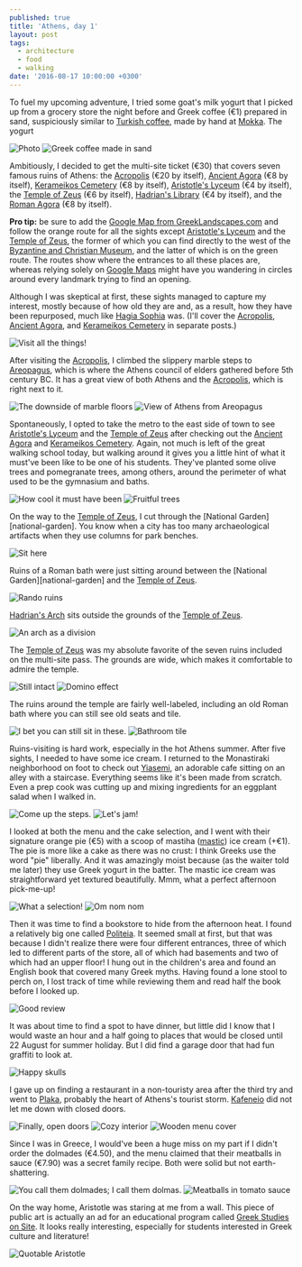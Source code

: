 ```yaml
---
published: true
title: 'Athens, day 1'
layout: post
tags:
  - architecture
  - food
  - walking
date: '2016-08-17 10:00:00 +0300'
---
```

To fuel my upcoming adventure, I tried some goat's milk yogurt that I picked up from a grocery store the night before and Greek coffee (€1) prepared in sand, suspiciously similar to [Turkish coffee](/istanbul-day-3), made by hand at [Mokka](http://www.mokka.gr/en/). The yogurt 

<!--more-->

![Photo]({{site.baseurl}}/images/2016/08/17/athens-day-1/breakfast-yogurt.jpeg)
![Greek coffee made in sand]({{site.baseurl}}/images/2016/08/17/athens-day-1/breakfast-mokka.jpeg)

Ambitiously, I decided to get the multi-site ticket (€30) that covers seven famous ruins of Athens: the [Acropolis][acropolis] (€20 by itself), [Ancient Agora][ancient-agora] (€8 by itself), [Kerameikos Cemetery][kerameikos] (€8 by itself), [Aristotle's Lyceum][lyceum] (€4 by itself), the [Temple of Zeus][temple-zeus] (€6 by itself), [Hadrian's Library][library] (€4 by itself), and the [Roman Agora][roman-agora] (€8 by itself).

**Pro tip:** be sure to add the [Google Map from GreekLandscapes.com](http://greeklandscapes.com/#map1) and follow the orange route for all the sights except [Aristotle's Lyceum][lyceum] and the [Temple of Zeus][temple-zeus], the former of which you can find directly to the west of the [Byzantine and Christian Museum](http://www.byzantinemuseum.gr/en/), and the latter of which is on the green route. The routes show where the entrances to all these places are, whereas relying solely on [Google Maps](https://www.google.com/maps) might have you wandering in circles around every landmark trying to find an opening.

Although I was skeptical at first, these sights managed to capture my interest, mostly because of how old they are and, as a result, how they have been repurposed, much like [Hagia Sophia](/visiting-hagia-sophia) was. (I'll cover the [Acropolis][acropolis], [Ancient Agora][ancient-agora], and [Kerameikos Cemetery][kerameikos] in separate posts.)

![Visit all the things!]({{site.baseurl}}/images/2016/08/17/athens-day-1/multisite-ticket.jpeg)

After visiting the [Acropolis][acropolis], I climbed the slippery marble steps to [Areopagus](https://en.wikipedia.org/wiki/Areopagus), which is where the Athens council of elders gathered before 5th century BC. It has a great view of both Athens and the [Acropolis][acropolis], which is right next to it.

![The downside of marble floors]({{site.baseurl}}/images/2016/08/17/athens-day-1/areopagus-warning.jpeg)
![View of Athens from Areopagus]({{site.baseurl}}/images/2016/08/17/athens-day-1/areopagus-cityview.jpeg)

Spontaneously, I opted to take the metro to the east side of town to see [Aristotle's Lyceum][lyceum] and the [Temple of Zeus][temple-zeus] after checking out the [Ancient Agora][ancient-agora] and [Kerameikos Cemetery][kerameikos]. Again, not much is left of the great walking school today, but walking around it gives you a little hint of what it must've been like to be one of his students. They've planted some olive trees and pomegranate trees, among others, around the perimeter of what used to be the gymnasium and baths.

![How cool it must have been]({{site.baseurl}}/images/2016/08/17/athens-day-1/lyceum-ruins.jpeg)
![Fruitful trees]({{site.baseurl}}/images/2016/08/17/athens-day-1/lyceum-trees.jpeg)

On the way to the [Temple of Zeus][temple-zeus], I cut through the [National Garden][national-garden]. You know when a city has too many archaeological artifacts when they use columns for park benches.

![Sit here]({{site.baseurl}}/images/2016/08/17/athens-day-1/garden-columnbench.jpeg)

Ruins of a Roman bath were just sitting around between the [National Garden][national-garden] and the [Temple of Zeus][temple-zeus].

![Rando ruins]({{site.baseurl}}/images/2016/08/17/athens-day-1/ruins-romanbath.jpeg)

[Hadrian's Arch][hadrian-arch] sits outside the grounds of the [Temple of Zeus][temple-zeus]. 

![An arch as a division]({{site.baseurl}}/images/2016/08/17/athens-day-1/hadrian-arch.jpeg)

The [Temple of Zeus][temple-zeus] was my absolute favorite of the seven ruins included on the multi-site pass. The grounds are wide, which makes it comfortable to admire the temple. 

![Still intact]({{site.baseurl}}/images/2016/08/17/athens-day-1/zeus-colsintact.jpeg)
![Domino effect]({{site.baseurl}}/images/2016/08/17/athens-day-1/zeus-colsfallen.jpeg)

The ruins around the temple are fairly well-labeled, including an old Roman bath where you can still see old seats and tile.

![I bet you can still sit in these.]({{site.baseurl}}/images/2016/08/17/athens-day-1/zeus-bathchairs.jpeg)
![Bathroom tile]({{site.baseurl}}/images/2016/08/17/athens-day-1/zeus-tile.jpeg)

Ruins-visiting is hard work, especially in the hot Athens summer. After five sights, I needed to have some ice cream. I returned to the Monastiraki neighborhood on foot to check out [Yiasemi][yiasemi], an adorable cafe sitting on an alley with a staircase. Everything seems like it's been made from scratch. Even a prep cook was cutting up and mixing ingredients for an eggplant salad when I walked in.

![Come up the steps.]({{site.baseurl}}/images/2016/08/17/athens-day-1/yiasemi-steps.jpeg)
![Let's jam!]({{site.baseurl}}/images/2016/08/17/athens-day-1/yiasemi-jams.jpeg)

I looked at both the menu and the cake selection, and I went with their signature orange pie (€5) with a scoop of mastiha ([mastic](https://simple.m.wikipedia.org/wiki/Mastic_ice_cream)) ice cream (+€1). The pie is more like a cake as there was no crust: I think Greeks use the word "pie" liberally. And it was amazingly moist because (as the waiter told me later) they use Greek yogurt in the batter. The mastic ice cream was straightforward yet textured beautifully. Mmm, what a perfect afternoon pick-me-up!

![What a selection!]({{site.baseurl}}/images/2016/08/17/athens-day-1/yiasemi-cakes.jpeg)
![Om nom nom]({{site.baseurl}}/images/2016/08/17/athens-day-1/yiasemi-mypie.jpeg)

Then it was time to find a bookstore to hide from the afternoon heat. I found a relatively big one called [Politeia](http://www.politeianet.gr/). It seemed small at first, but that was because I didn't realize there were four different entrances, three of which led to different parts of the store, all of which had basements and two of which had an upper floor! I hung out in the children's area and found an English book that covered many Greek myths. Having found a lone stool to perch on, I lost track of time while reviewing them and read half the book before I looked up.

![Good review]({{site.baseurl}}/images/2016/08/17/athens-day-1/politeia-myths.jpeg)

It was about time to find a spot to have dinner, but little did I know that I would waste an hour and a half going to places that would be closed until 22 August for summer holiday. But I did find a garage door that had fun graffiti to look at.

![Happy skulls]({{site.baseurl}}/images/2016/08/17/athens-day-1/elvis-graffiti.jpeg)

I gave up on finding a restaurant in a non-touristy area after the third try and went to [Plaka](https://en.wikipedia.org/wiki/Plaka), probably the heart of Athens's tourist storm. [Kafeneio](http://www.tokafeneio.gr/?lid=2) did not let me down with closed doors.

![Finally, open doors]({{site.baseurl}}/images/2016/08/17/athens-day-1/kafeneio-entrance.jpeg)
![Cozy interior]({{site.baseurl}}/images/2016/08/17/athens-day-1/kafeneio-indoors.jpeg)
![Wooden menu cover]({{site.baseurl}}/images/2016/08/17/athens-day-1/kafeneio-menu.jpeg)

Since I was in Greece, I would've been a huge miss on my part if I didn't order the dolmades (€4.50), and the menu claimed that their meatballs in sauce (€7.90) was a secret family recipe. Both were solid but not earth-shattering.

![You call them dolmades; I call them dolmas.]({{site.baseurl}}/images/2016/08/17/athens-day-1/kafeneio-dolmas.jpeg)
![Meatballs in tomato sauce]({{site.baseurl}}/images/2016/08/17/athens-day-1/kafeneio-balls.jpeg)

On the way home, Aristotle was staring at me from a wall. This piece of public art is actually an ad for an educational program called [Greek Studies on Site](http://www.greekstudiesonsite.com/). It looks really interesting, especially for students interested in Greek culture and literature!

![Quotable Aristotle]({{site.baseurl}}/images/2016/08/17/athens-day-1/greek-studies.jpeg)

[acropolis]: /atop-the-acropolis
[ancient-agora]: /no-shopping-at-the-ancient-agora
[hadrian-arch]: https://en.wikipedia.org/wiki/Arch_of_Hadrian_(Athens)
[kerameikos]: https://en.wikipedia.org/wiki/Kerameikos
[library]: https://en.wikipedia.org/wiki/Hadrian%27s_Library
[lyceum]: https://en.wikipedia.org/wiki/Lyceum_(Classical)
[roman-agora]: https://en.wikipedia.org/wiki/Roman_Agora
[temple-zeus]: https://en.wikipedia.org/wiki/Temple_of_Olympian_Zeus,_Athens
[yiasemi]: http://www.yiasemi.gr/
